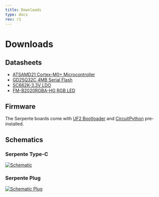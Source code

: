 ```yaml
---
title: Downloads
type: docs
rev: r1
---
```


# Downloads

## Datasheets
- [ATSAMD21 Cortex-M0+ Microcontroller](http://ww1.microchip.com/downloads/en/devicedoc/40001884a.pdf)
- [GD25Q32C 4MB Serial Flash](http://www.gigadevice.com/datasheet/gd25q32c/)
- [SC662K-3.3V LDO](https://datasheet.lcsc.com/szlcsc/Shenzhen-Fuman-Elec-SC662K-3-3V_C83932.pdf)
- [FM-B2020RGBA-HG RGB LED](https://datasheet.lcsc.com/szlcsc/Foshan-NationStar-Optoelectronics-FM-B2020RGBA-HG_C108793.pdf)

## Firmware
The Serpente boards come with [UF2 Bootloader](https://github.com/microsoft/uf2-samdx1) and [CircuitPython](https://github.com/adafruit/circuitpython) pre-installed.

## Schematics

### Serpente Type-C

[![Schematic](/r1/schematics_serpente.png)](/r1/schematics_serpente.png)

### Serpente Plug

[![Schematic Plug](/r1/schematics_plug.png)](/r1/schematics_plug.png)